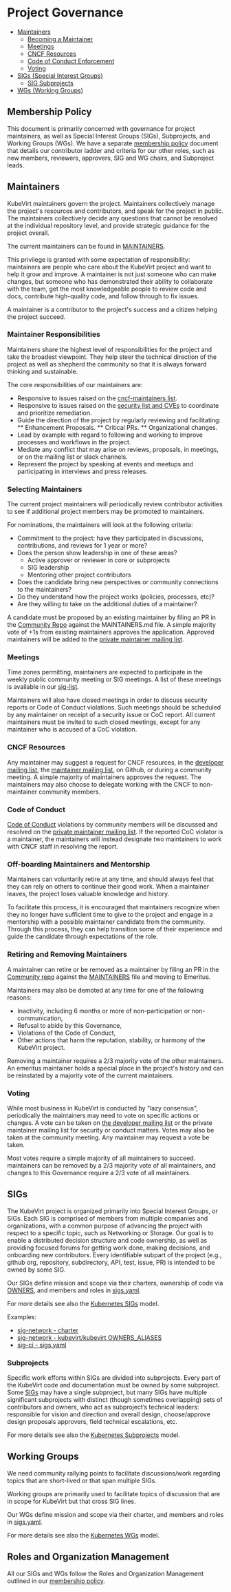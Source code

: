 # Project Governance

- [Maintainers](#maintainers)
  - [Becoming a Maintainer](#becoming-a-maintainer)
  - [Meetings](#meetings)
  - [CNCF Resources](#cncf-resources)
  - [Code of Conduct Enforcement](#code-of-conduct)
  - [Voting](#voting)
- [SIGs (Special Interest Groups)](#sigs)
  - [SIG Subprojects](#subprojects)
- [WGs (Working Groups)](#working-groups)

## Membership Policy

This document is primarily concerned with governance for project maintainers, as well as Special Interest Groups (SIGs), Subprojects, and Working Groups (WGs).
We have a separate [membership policy](.membership-policy.md) document that details our contributor ladder and criteria for our other roles, such as new members, reviewers, approvers, SIG and WG chairs, and Subproject leads.

## Maintainers

KubeVirt maintainers govern the project. Maintainers collectively manage the 
project's resources and contributors, and speak for the project in public. The
maintainers collectively decide any questions that cannot be resolved at the 
individual repository level, and provide strategic guidance for the project
overall.

The current maintainers can be found in [MAINTAINERS](./MAINTAINERS.md).

This privilege is granted with some expectation of responsibility: maintainers
are people who care about the KubeVirt project and want to help it grow and
improve. A maintainer is not just someone who can make changes, but someone who
has demonstrated their ability to collaborate with the team, get the most
knowledgeable people to review code and docs, contribute high-quality code, and
follow through to fix issues.

A maintainer is a contributor to the project's success and a citizen helping
the project succeed.

### Maintainer Responsibilities

Maintainers share the highest level of responsibilities for the project and take the broadest viewpoint.
They help steer the technical direction of the project as well as shepherd the community so that it is always forward thinking and sustainable.

The core responsibilities of our maintainers are: 

  * Responsive to issues raised on the [cncf-maintainers list](mailto:cncf-kubevirt-maintainers@lists.cncf.io).
  * Responsive to issues raised on the [security list and CVEs](https://github.com/kubevirt/kubevirt/blob/main/SECURITY.md) to coordinate and prioritize remediation.
  * Guide the direction of the project by regularly reviewing and facilitating:
  	** Enhancement Proposals.
  	** Critical PRs.
  	** Organizational changes.
  * Lead by example with regard to following and working to improve processes and workflows in the project.
  * Mediate any conflict that may arise on reviews, proposals, in meetings, or on the mailing list or slack channels.
  * Represent the project by speaking at events and meetups and participating in interviews and press releases.

### Selecting Maintainers

The current project maintainers will periodically review contributor activities
to see if additional project members may be promoted to maintainers. 

For nominations, the maintainers will look at the following criteria:

  * Commitment to the project: have they participated in discussions, 
    contributions, and reviews for 1 year or more?
  * Does the person show leadership in one of these areas?
    * Active approver or reviewer in core or subprojects
    * SIG leadership
    * Mentoring other project contributors
  * Does the candidate bring new perspectives or community connections to the 
    maintainers?
  * Do they understand how the project works (policies, processes, etc)?
  * Are they willing to take on the additional duties of a maintainer?

A candidate must be proposed by an existing maintainer by filing an PR in the
[Community Repo](https://github.com/kubevirt/community) against the MAINTAINERS.md file. 
A simple majority vote of +1s from existing maintainers approves the application. 
Approved maintainers will be added to the [private maintainer mailing list](mailto:cncf-kubevirt-maintainers@lists.cncf.io).

### Meetings

Time zones permitting, maintainers are expected to participate in the weekly public
community meeting or SIG meetings. A list of these meetings is available in our [sig-list](sig-list.md).

Maintainers will also have closed meetings in order to discuss security reports
or Code of Conduct violations.  Such meetings should be scheduled by any
maintainer on receipt of a security issue or CoC report.  All current maintainers
must be invited to such closed meetings, except for any maintainer who is
accused of a CoC violation.

### CNCF Resources

Any maintainer may suggest a request for CNCF resources, in the
[developer mailing list](https://groups.google.com/forum/#!forum/kubevirt-dev), 
the [maintainer mailing list](mailto:cncf-kubevirt-maintainers@lists.cncf.io), on Github, 
or during a community meeting.  A simple majority of maintainers approves the 
request.  The maintainers may also choose to delegate working with the CNCF to 
non-maintainer community members.

### Code of Conduct

[Code of Conduct](./code-of-conduct.md)
violations by community members will be discussed and resolved
on the [private maintainer mailing list](mailto:cncf-kubevirt-maintainers@lists.cncf.io).  If the reported CoC violator
is a maintainer, the maintainers will instead designate two maintainers to work
with CNCF staff in resolving the report.

### Off-boarding Maintainers and Mentorship

Maintainers can voluntarily retire at any time, and should always feel that they can rely
on others to continue their good work. When a maintainer leaves, the project loses valuable 
knowledge and history.

To facilitate this process, it is encouraged that maintainers recognize when they no longer
have sufficient time to give to the project and engage in a mentorship with a possible
maintainer candidate from the community. Through this process, they can help transition some of their experience
and guide the candidate through expectations of the role.

### Retiring and Removing Maintainers

A maintainer can retire or be removed as a maintainer by filing an PR in the
[Community repo](https://github.com/kubevirt/community) against the [MAINTAINERS](./MAINTAINERS.md) file and moving to Emeritus.

Maintainers may also be demoted at any time for one of the following reasons:

* Inactivity, including 6 months or more of non-participation or non-communication,
* Refusal to abide by this Governance,
* Violations of the Code of Conduct,
* Other actions that harm the reputation, stability, or harmony of the KubeVirt
  project.

Removing a maintainer requires a 2/3 majority vote of the other maintainers.
An emeritus maintainer holds a special place in the project's history and can be reinstated by a majority vote of the current maintainers.

### Voting

While most business in KubeVirt is conducted by "lazy consensus", periodically
the maintainers may need to vote on specific actions or changes.
A vote can be taken on [the developer mailing list](https://groups.google.com/forum/#!forum/kubevirt-dev) or
the private maintainer mailing list for security or conduct matters. 
Votes may also be taken at the community meeting.  Any maintainer may
request a vote be taken.

Most votes require a simple majority of all maintainers to succeed. maintainers
can be removed by a 2/3 majority vote of all maintainers, and changes to this
Governance require a 2/3 vote of all maintainers.

## SIGs

The KubeVirt project is organized primarily into Special Interest Groups, or SIGs.
Each SIG is comprised of members from multiple companies and organizations, with a
common purpose of advancing the project with respect to a specific topic, such as
Networking or Storage. Our goal is to enable a distributed decision structure
and code ownership, as well as providing focused forums for getting work done,
making decisions, and onboarding new contributors. Every identifiable subpart of
the project (e.g., github org, repository, subdirectory, API, test, issue, PR)
is intended to be owned by some SIG.

Our SIGs define mission and scope via their charters, ownership of code via
[OWNERS](https://www.kubernetes.dev/docs/guide/owners/), and members and roles in
[sigs.yaml].

For more details see also the [Kubernetes SIGs] model.

Examples:
* [sig-network - charter](./sig-network/charter.md)
* [sig-network - kubevirt/kubevirt OWNERS_ALIASES](https://github.com/kubevirt/kubevirt/blob/a7e0311d8704663351abd4bc9bbc8511753d2838/OWNERS_ALIASES#L60)
* [sig-ci - sigs.yaml](https://github.com/kubevirt/community/blob/4f63a79c0ed810aa332cd6716d4986001d28bcd7/sigs.yaml#L119)

### Subprojects

Specific work efforts within SIGs are divided into subprojects. Every part of the
KubeVirt code and documentation must be owned by some subproject. Some [SIGs](#sigs)
may have a single subproject, but many SIGs have multiple significant subprojects
with distinct (though sometimes overlapping) sets of contributors and owners, who
act as subproject’s technical leaders: responsible for vision and direction and
overall design, choose/approve design proposals approvers, field technical
escalations, etc.

For more details see also the [Kubernetes Subprojects] model.

## Working Groups

We need community rallying points to facilitate discussions/work regarding topics
that are short-lived or that span multiple SIGs.

Working groups are primarily used to facilitate topics of discussion that are in
scope for KubeVirt but that cross SIG lines.

Our WGs define mission and scope via their charter, and members and roles in
 [sigs.yaml].

For more details see also the [Kubernetes WGs] model.

## Roles and Organization Management

All our SIGs and WGs follow the Roles and Organization Management outlined in our [membership policy].

[Kubernetes SIGs]: https://github.com/kubernetes/community/blob/master/governance.md#sigs
[Kubernetes Subprojects]: https://github.com/kubernetes/community/blob/master/governance.md#subprojects
[Kubernetes WGs]: https://github.com/kubernetes/community/blob/master/governance.md#working-groups
[membership policy]: ./membership_policy.md
[sigs.yaml]: ./sigs.yaml
